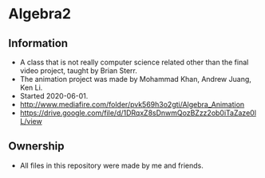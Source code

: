 # Algebra2  
## Information  
- A class that is not really computer science related other than the final video project, taught by Brian Sterr.
- The animation project was made by Mohammad Khan, Andrew Juang, Ken Li.
- Started 2020-06-01.
- http://www.mediafire.com/folder/pvk569h3o2gti/Algebra_Animation  
- https://drive.google.com/file/d/1DRqxZ8sDnwmQozBZzz2ob0iTaZaze0lL/view
## Ownership
- All files in this repository were made by me and friends.
